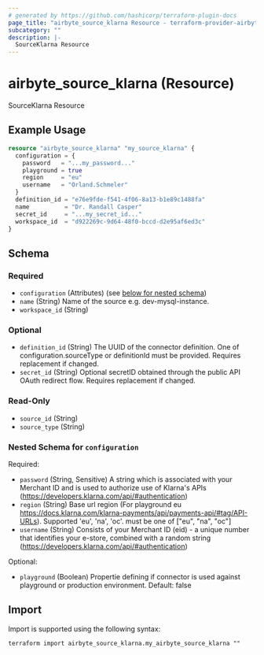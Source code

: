 ```yaml
---
# generated by https://github.com/hashicorp/terraform-plugin-docs
page_title: "airbyte_source_klarna Resource - terraform-provider-airbyte"
subcategory: ""
description: |-
  SourceKlarna Resource
---
```


# airbyte_source_klarna (Resource)

SourceKlarna Resource

## Example Usage

```terraform
resource "airbyte_source_klarna" "my_source_klarna" {
  configuration = {
    password   = "...my_password..."
    playground = true
    region     = "eu"
    username   = "Orland.Schmeler"
  }
  definition_id = "e76e9fde-f541-4f06-8a13-b1e89c1488fa"
  name          = "Dr. Randall Casper"
  secret_id     = "...my_secret_id..."
  workspace_id  = "d922269c-9d64-48f0-bccd-d2e95af6ed3c"
}
```

<!-- schema generated by tfplugindocs -->
## Schema

### Required

- `configuration` (Attributes) (see [below for nested schema](#nestedatt--configuration))
- `name` (String) Name of the source e.g. dev-mysql-instance.
- `workspace_id` (String)

### Optional

- `definition_id` (String) The UUID of the connector definition. One of configuration.sourceType or definitionId must be provided. Requires replacement if changed.
- `secret_id` (String) Optional secretID obtained through the public API OAuth redirect flow. Requires replacement if changed.

### Read-Only

- `source_id` (String)
- `source_type` (String)

<a id="nestedatt--configuration"></a>
### Nested Schema for `configuration`

Required:

- `password` (String, Sensitive) A string which is associated with your Merchant ID and is used to authorize use of Klarna's APIs (https://developers.klarna.com/api/#authentication)
- `region` (String) Base url region (For playground eu https://docs.klarna.com/klarna-payments/api/payments-api/#tag/API-URLs). Supported 'eu', 'na', 'oc'. must be one of ["eu", "na", "oc"]
- `username` (String) Consists of your Merchant ID (eid) - a unique number that identifies your e-store, combined with a random string (https://developers.klarna.com/api/#authentication)

Optional:

- `playground` (Boolean) Propertie defining if connector is used against playground or production environment. Default: false

## Import

Import is supported using the following syntax:

```shell
terraform import airbyte_source_klarna.my_airbyte_source_klarna ""
```
